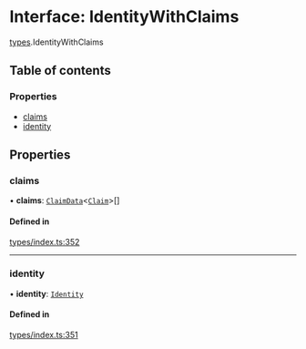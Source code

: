 # Interface: IdentityWithClaims

[types](../wiki/types).IdentityWithClaims

## Table of contents

### Properties

- [claims](../wiki/types.IdentityWithClaims#claims)
- [identity](../wiki/types.IdentityWithClaims#identity)

## Properties

### claims

• **claims**: [`ClaimData`](../wiki/types.ClaimData)<[`Claim`](../wiki/types#claim)\>[]

#### Defined in

[types/index.ts:352](https://github.com/PolymeshAssociation/polymesh-sdk/blob/31fdce23/src/types/index.ts#L352)

___

### identity

• **identity**: [`Identity`](../wiki/api.entities.Identity.Identity)

#### Defined in

[types/index.ts:351](https://github.com/PolymeshAssociation/polymesh-sdk/blob/31fdce23/src/types/index.ts#L351)

